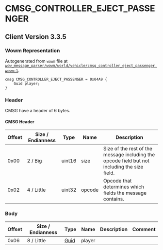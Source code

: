 # CMSG_CONTROLLER_EJECT_PASSENGER

## Client Version 3.3.5

### Wowm Representation

Autogenerated from `wowm` file at [`wow_message_parser/wowm/world/vehicle/cmsg_controller_eject_passenger.wowm:1`](https://github.com/gtker/wow_messages/tree/main/wow_message_parser/wowm/world/vehicle/cmsg_controller_eject_passenger.wowm#L1).
```rust,ignore
cmsg CMSG_CONTROLLER_EJECT_PASSENGER = 0x04A9 {
    Guid player;
}
```
### Header

CMSG have a header of 6 bytes.

#### CMSG Header

| Offset | Size / Endianness | Type   | Name   | Description |
| ------ | ----------------- | ------ | ------ | ----------- |
| 0x00   | 2 / Big           | uint16 | size   | Size of the rest of the message including the opcode field but not including the size field.|
| 0x02   | 4 / Little        | uint32 | opcode | Opcode that determines which fields the message contains.|

### Body

| Offset | Size / Endianness | Type | Name | Description | Comment |
| ------ | ----------------- | ---- | ---- | ----------- | ------- |
| 0x06 | 8 / Little | [Guid](../spec/packed-guid.md) | player |  |  |

